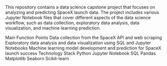 This repository contains a data science capstone project that focuses on analyzing and predicting SpaceX launch data. The project includes various Jupyter Notebook files that cover different aspects of the data science workflow, such as data collection, exploratory data analysis, data visualization, and machine learning prediction.

Main Function Points
Data collection from the SpaceX API and web scraping
Exploratory data analysis and data visualization using SQL and Jupyter Notebooks
Machine learning model development and prediction for SpaceX launch success
Technology Stack
Python
Jupyter Notebook
SQL
Pandas
Matplotlib
Seaborn
Scikit-learn
